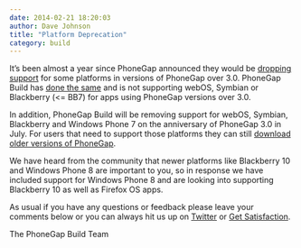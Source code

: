 ```yaml
---
date: 2014-02-21 18:20:03
author: Dave Johnson
title: "Platform Deprecation"
category: build
---
```


It’s been almost a year since PhoneGap announced they would be [dropping support](http://phonegap.com/blog/2013/05/16/cordova-will-no-longer-support-bb/) for some platforms in versions of PhoneGap over 3.0. PhoneGap Build has [done the same](http://community.phonegap.com/nitobi/topics/blackberry_symbian_and_webos_will_not_be_supported_by_phonegap_3_0) and is not supporting webOS, Symbian or Blackberry (<= BB7) for apps using PhoneGap versions over 3.0.

In addition, PhoneGap Build will be removing support for webOS, Symbian, Blackberry and Windows Phone 7 on the anniversary of PhoneGap 3.0 in July. For users that need to support those platforms they can still [download older versions of PhoneGap](http://phonegap.com/install/).

We have heard from the community that newer platforms like Blackberry 10 and Windows Phone 8 are important to you, so in response we have included support for Windows Phone 8 and are looking into supporting Blackberry 10 as well as Firefox OS apps.

As usual if you have any questions or feedback please leave your comments below or you can always hit us up on [Twitter](http://twitter.com/phonegapbuild) or [Get Satisfaction](http://community.phonegap.com).

The PhoneGap Build Team
